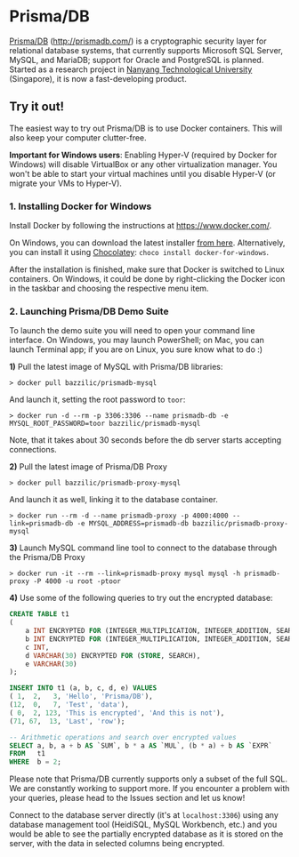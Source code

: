 # Prisma/DB
[Prisma/DB](http://prismadb.com/) (http://prismadb.com/) is a cryptographic security layer for relational database systems, that currently supports Microsoft SQL Server, MySQL, and MariaDB; support for Oracle and PostgreSQL is planned.
Started as a research project in [Nanyang Technological University](http://www.ntu.edu.sg/Pages/home.aspx) (Singapore), it is now a fast-developing product.

## Try it out!
The easiest way to try out Prisma/DB is to use Docker containers.
This will also keep your computer clutter-free.

**Important for Windows users**: Enabling Hyper-V (required by Docker for Windows) will disable VirtualBox or any other virtualization manager.
You won't be able to start your virtual machines until you disable Hyper-V (or migrate your VMs to Hyper-V).

### 1. Installing Docker for Windows
Install Docker by following the instructions at https://www.docker.com/.

On Windows, you can download the latest installer [from here](https://download.docker.com/win/stable/InstallDocker.msi).
Alternatively, you can install it using [Chocolatey](https://chocolatey.org/): `choco install docker-for-windows`.

After the installation is finished, make sure that Docker is switched to Linux containers.
On Windows, it could be done by right-clicking the Docker icon in the taskbar and choosing the respective menu item.

### 2. Launching Prisma/DB Demo Suite

To launch the demo suite you will need to open your command line interface. On Windows, you may launch PowerShell; on Mac, you can launch Terminal app; if you are on Linux, you sure know what to do :)

**1)** Pull the latest image of MySQL with Prisma/DB libraries:

`> docker pull bazzilic/prismadb-mysql`

And launch it, setting the root password to `toor`:

`> docker run -d --rm -p 3306:3306 --name prismadb-db -e MYSQL_ROOT_PASSWORD=toor bazzilic/prismadb-mysql`

Note, that it takes about 30 seconds before the db server starts accepting connections.

**2)** Pull the latest image of Prisma/DB Proxy

`> docker pull bazzilic/prismadb-proxy-mysql`

And launch it as well, linking it to the database container.

`> docker run --rm -d --name prismadb-proxy -p 4000:4000 --link=prismadb-db -e MYSQL_ADDRESS=prismadb-db bazzilic/prismadb-proxy-mysql`

**3)** Launch MySQL command line tool to connect to the database through the Prisma/DB Proxy

`> docker run -it --rm --link=prismadb-proxy mysql mysql -h prismadb-proxy -P 4000 -u root -ptoor`

**4)** Use some of the following queries to try out the encrypted database:

```SQL
CREATE TABLE t1
(
	a INT ENCRYPTED FOR (INTEGER_MULTIPLICATION, INTEGER_ADDITION, SEARCH),
	b INT ENCRYPTED FOR (INTEGER_MULTIPLICATION, INTEGER_ADDITION, SEARCH),
	c INT,
	d VARCHAR(30) ENCRYPTED FOR (STORE, SEARCH),
	e VARCHAR(30)
);

INSERT INTO t1 (a, b, c, d, e) VALUES
( 1,  2,   3, 'Hello', 'Prisma/DB'),
(12,  0,   7, 'Test', 'data'),
( 0,  2, 123, 'This is encrypted', 'And this is not'),
(71, 67,  13, 'Last', 'row');

-- Arithmetic operations and search over encrypted values
SELECT a, b, a + b AS `SUM`, b * a AS `MUL`, (b * a) + b AS `EXPR`
FROM   t1
WHERE  b = 2;
```

Please note that Prisma/DB currently supports only a subset of the full SQL.
We are constantly working to support more.
If you encounter a problem with your queries, please head to the Issues section and let us know!

Connect to the database server directly (it's at `localhost:3306`) using any database management tool (HeidiSQL, MySQL Workbench, etc.) and you would be able to see the partially encrypted database as it is stored on the server, with the data in selected columns being encrypted.

